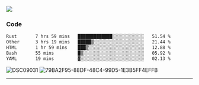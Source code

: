 

![](https://visitor-badge.glitch.me/badge?page_id=jakenherman.jakenherman)

### Code
<!--START_SECTION:waka-->

```txt
Rust       7 hrs 59 mins   █████████████░░░░░░░░░░░░   51.54 %
Other      3 hrs 19 mins   █████▒░░░░░░░░░░░░░░░░░░░   21.44 %
HTML       1 hr 59 mins    ███▒░░░░░░░░░░░░░░░░░░░░░   12.88 %
Bash       55 mins         █▒░░░░░░░░░░░░░░░░░░░░░░░   05.92 %
YAML       19 mins         ▓░░░░░░░░░░░░░░░░░░░░░░░░   02.13 %
```

<!--END_SECTION:waka-->



![DSC09031](https://github.com/JakenHerman/JakenHerman/assets/4694843/d0a4f563-5528-4464-9538-0dd479edc7cf)
![79BA2F95-88DF-48C4-99D5-1E3B5FF4EFFB](https://github.com/JakenHerman/JakenHerman/assets/4694843/4bbb0b71-b719-4978-b0c7-b4721bb680bc)


---
